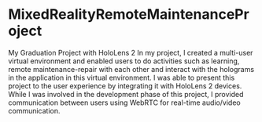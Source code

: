 # MixedRealityRemoteMaintenanceProject
 My Graduation Project with HoloLens 2
In my project, I  created a multi-user virtual environment and enabled users to do activities such as learning, remote  maintenance-repair with each other and interact with the holograms in the application in this virtual  environment. I was able to present this project to the user experience by integrating it with HoloLens 2 devices.  While I was involved in the development phase of this project, I provided communication between users  using WebRTC for real-time audio/video communication.
